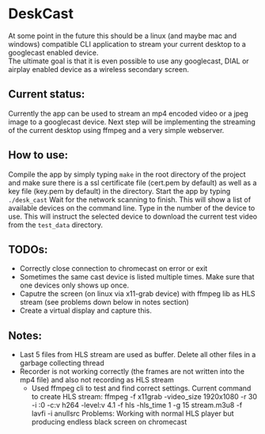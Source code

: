 DeskCast
========
At some point in the future this should be a linux (and maybe mac and windows) compatible CLI application to stream your current desktop to a googlecast enabled device.  
The ultimate goal is that it is even possible to use any googlecast, DIAL or airplay enabled device as a wireless secondary screen.  

Current status:
---------------
Currently the app can be used to stream an mp4 encoded video or a jpeg image to a googlecast device. 
Next step will be implementing the streaming of the current desktop using ffmpeg and a very simple webserver.

How to use:
-----------
Compile the app by simply typing `make` in the root directory of the project and make sure there is a ssl certificate file (cert.pem by default) as well as a key file (key.pem by default) in the directory.
Start the app by typing `./desk_cast`
Wait for the network scanning to finish. This will show a list of available devices on the command line. Type in the number of the device to use.
This will instruct the selected device to download the current test video from the `test_data` directory.

TODOs:
------
* Correctly close connection to chromecast on error or exit
* Sometimes the same cast device is listed multiple times. Make sure that one devices only shows up once.
* Caputre the screen (on linux via x11-grab device) with ffmpeg lib as HLS stream (see problems down below in notes section)
* Create a virtual display and capture this.

Notes:
------
* Last 5 files from HLS stream are used as buffer. Delete all other files in a garbage collecting thread
* Recorder is not working correctly (the frames are not written into the mp4 file) and also not recording as HLS stream
    * Used ffmpeg cli to test and find correct settings. Current command to create HLS stream: 
        ffmpeg -f x11grab -video_size 1920x1080 -r 30 -i :0 -c:v h264 -level:v 4.1 -f hls -hls_time 1 -g 15 stream.m3u8 -f lavfi -i anullsrc
        Problems: Working with normal HLS player but producing endless black screen on chromecast